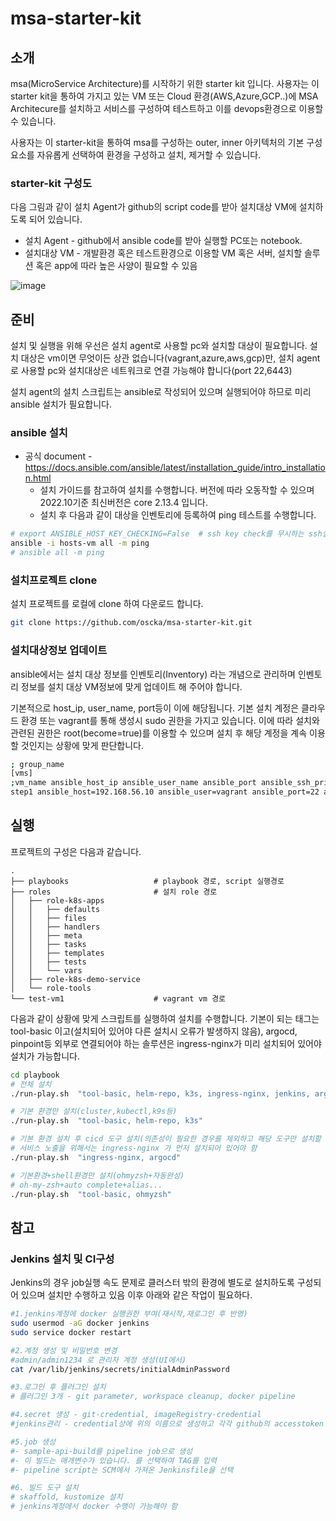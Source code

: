 # msa-starter-kit

## 소개

msa(MicroService Architecture)를 시작하기 위한 starter kit 입니다. 사용자는 이 starter kit을 통하여
가지고 있는 VM 또는 Cloud 환경(AWS,Azure,GCP..)에 MSA Architecure를 설치하고
서비스를 구성하여 테스트하고 이를 devops환경으로 이용할 수 있습니다.

사용자는 이 starter-kit을 통하여 msa를 구성하는 outer, inner 아키텍처의 기본 구성요소를 자유롭게 선택하여 환경을 구성하고 설치, 제거할 수 있습니다.

### starter-kit 구성도

다음 그림과 같이 설치 Agent가 github의 script code를 받아 설치대상 VM에 설치하도록 되어 있습니다.

- 설치 Agent - github에서 ansible code를 받아 실행할 PC또는 notebook.
- 설치대상 VM - 개발환경 혹은 테스트환경으로 이용할 VM 혹은 서버, 설치할 솔루션 혹은 app에 따라 높은 사양이 필요할 수 있음

![image](https://user-images.githubusercontent.com/112376183/195263573-d76fd0a9-61b1-47fc-a025-0469da92af92.png)

## 준비

설치 및 실행을 위해 우선은 설치 agent로 사용할 pc와 설치할 대상이 필요합니다.
설치 대상은 vm이면 무엇이든 상관 없습니다(vagrant,azure,aws,gcp)만, 설치 agent로 사용할 pc와 설치대상은
네트워크로 연결 가능해야 합니다(port 22,6443)

설치 agent의 설치 스크립트는 ansible로 작성되어 있으며 실행되어야 하므로 미리 ansible 설치가 필요합니다.

### ansible 설치

- 공식 document - https://docs.ansible.com/ansible/latest/installation_guide/intro_installation.html
  - 설치 가이드를 참고하여 설치를 수행합니다. 버전에 따라 오동작할 수 있으며 2022.10기준 최신버전은 core 2.13.4 입니다.
  - 설치 후 다음과 같이 대상을 인벤토리에 등록하여 ping 테스트를 수행합니다.

```bash
# export ANSIBLE_HOST_KEY_CHECKING=False  # ssh key check를 무시하는 ssh설정
ansible -i hosts-vm all -m ping
# ansible all -m ping
```
### 설치프로젝트 clone

설치 프로젝트를 로컬에 clone 하여 다운로드 합니다.

```bash
git clone https://github.com/oscka/msa-starter-kit.git

```

### 설치대상정보 업데이트

ansible에서는 설치 대상 정보를 인벤토리(Inventory) 라는 개념으로 관리하며 인벤토리 정보를 설치 대상 VM정보에 맞게 업데이트 해 주어야 합니다.

기본적으로 host_ip, user_name, port등이 이에 해당됩니다.
기본 설치 계정은 클라우드 환경 또는 vagrant를 통해 생성시 sudo 권한을 가지고 있습니다. 이에 따라 설치와 관련된 권한은 root(become=true)를 이용할 수 있으며 설치 후 해당 계정을 계속 이용할 것인지는 상황에 맞게 판단합니다.

```bash
; group_name
[vms]
;vm_name ansible_host_ip ansible_user_name ansible_port ansible_ssh_private_key_file
step1 ansible_host=192.168.56.10 ansible_user=vagrant ansible_port=22 ansible_ssh_private_key_file=../test-vm1/.vagrant/machines/default/virtualbox/private_key
```


## 실행

프로젝트의 구성은 다음과 같습니다.
```
.
├── playbooks                   # playbook 경로, script 실행경로
├── roles                       # 설치 role 경로
│   ├── role-k8s-apps
│   │   ├── defaults
│   │   ├── files
│   │   ├── handlers
│   │   ├── meta
│   │   ├── tasks
│   │   ├── templates
│   │   ├── tests
│   │   └── vars
│   ├── role-k8s-demo-service
│   └── role-tools
└── test-vm1                    # vagrant vm 경로
```

다음과 같이 상황에 맞게 스크립트를 실행하여 설치를 수행합니다. 기본이 되는 태그는 tool-basic 이고(설치되어 있어야 다른 설치시 오류가 발생하지 않음), argocd, pinpoint등 외부로 연결되어야 하는 솔루션은 ingress-nginx가 미리 설치되어 있어야 설치가 가능합니다.

```bash
cd playbook
# 전체 설치
./run-play.sh  "tool-basic, helm-repo, k3s, ingress-nginx, jenkins, argocd, loki-stack, pinpoint, mysql, demo-api-argocd, demo-fe-argocd"

# 기본 환경만 설치(cluster,kubectl,k9s등)
./run-play.sh  "tool-basic, helm-repo, k3s"

# 기본 환경 설치 후 cicd 도구 설치(의존성이 필요한 경우를 제외하고 해당 도구만 설치할 수 있음)
# 서비스 노출을 위해서는 ingress-nginx 가 먼저 설치되어 있어야 함
./run-play.sh  "ingress-nginx, argocd"

# 기본환경+shell환경만 설치(ohmyzsh+자동완성)
# oh-my-zsh+auto complete+alias...
./run-play.sh  "tool-basic, ohmyzsh"
```

## 참고

### Jenkins 설치 및 CI구성

Jenkins의 경우 job실행 속도 문제로 클러스터 밖의 환경에 별도로 설치하도록 구성되어 있으며 설치만 수행하고 있음
이후 아래와 같은 작업이 필요하다.

```bash
#1.jenkins계정에 docker 실행권한 부여(재시작,재로그인 후 반영)
sudo usermod -aG docker jenkins
sudo service docker restart

#2.계정 생성 및 비밀번호 변경
#admin/admin1234 로 관리자 계정 생성(UI에서)
cat /var/lib/jenkins/secrets/initialAdminPassword

#3.로그인 후 플러그인 설치
# 플러그인 3개 - git parameter, workspace cleanup, docker pipeline

#4.secret 생성 - git-credential, imageRegistry-credential
#jenkins관리 - credential상에 위의 이름으로 생성하고 각각 github의 accesstoken 정보와 docker hub의 ID/PW정보를 입력해 둔다.

#5.job 생성
#- sample-api-build를 pipeline job으로 생성
#- 이 빌드는 매개변수가 있습니다. 를 선택하여 TAG를 입력
#- pipeline script는 SCM에서 가져온 Jenkinsfile을 선택

#6. 빌드 도구 설치
# skaffold, kustomize 설치
# jenkins계정에서 docker 수행이 가능해야 함
```

